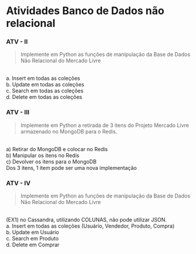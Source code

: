# Atividades Banco de Dados não relacional

### ATV - II

> Implemente em Python as funções de manipulação da Base de Dados Não Relacional do Mercado Livre 
<br>
a. Insert em todas as coleções
<br>
b. Update em todas as coleções
<br>
c. Search em todas as coleções
<br>
d. Delete em todas as coleções

### ATV - III 

> Implemente em Python a retirada de 3 itens do Projeto Mercado Livre armazenado no MongoDB para o Redis.
<br>
a) Retirar do MongoDB e colocar no Redis 
<br>
b) Manipular os itens no Redis
<br>
c) Devolver os itens para o MongoDB
<br>
Dos 3 itens, 1 item pode ser uma nova implementação

### ATV - IV

> Implemente em Python as funções de manipulação da Base de Dados Não Relacional do Mercado Livre 
<br>
(EX1) no Cassandra, utilizando COLUNAS, não pode utilizar JSON.
<br>
a. Insert em todas as coleções (Usuário, Vendedor, Produto, Compra)
<br>
b. Update em Usuário
<br>
c. Search em Produto
<br>
d. Delete em Comprar


